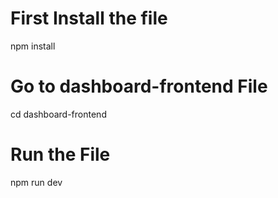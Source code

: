 # First Install the file

npm install

# Go to dashboard-frontend File

cd dashboard-frontend

# Run the File

npm run dev

